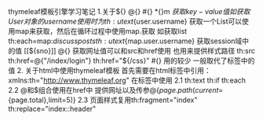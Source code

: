 thymeleaf模板引擎学习笔记
    1.关于${}  @{}  #{} *{}m
        ${} 获取key-value值    
            如获取User对象的username  使用时为th:utext${user.username}
            获取一个List可以使用map来获取，然后在循环过程中使用map.获取
            如获取list<user>   th:each=map:${discussposts}     th:utext${map.user.username}
            获取session域中的值   [[${sno}]]
        @{} 获取网址值可以和src和href使用  也用来提供样式路径
            th:src  th:href=@{"/index/login"}
            th:href="${/css}"
        #{} 用的较少 一般取代了标签中的值
    2. 关于html中使用thymeleaf模板
        首先需要在html标签中引用：xmlns:th="http://www.thymeleaf.org"
        在标签中使用
            2.1 th:text th:if   th:each
            2.2 @和$组合使用在href中 提供网址以及传参@{${page.path}(current=${page.total},limit=5)}
            2.3 页面样式复用th:fragment="index" th:replace="index::header"